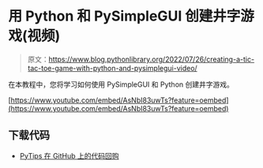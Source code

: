 # 用 Python 和 PySimpleGUI 创建井字游戏(视频)

> 原文：<https://www.blog.pythonlibrary.org/2022/07/26/creating-a-tic-tac-toe-game-with-python-and-pysimplegui-video/>

在本教程中，您将学习如何使用 PySimpleGUI 和 Python 创建井字游戏。

[https://www.youtube.com/embed/AsNbI83uwTs?feature=oembed](https://www.youtube.com/embed/AsNbI83uwTs?feature=oembed)

## 下载代码

*   [PyTips 在 GitHub 上的代码回购](https://github.com/driscollis/pytips/tree/main/games/tic-tac-toe-pysimplegui)